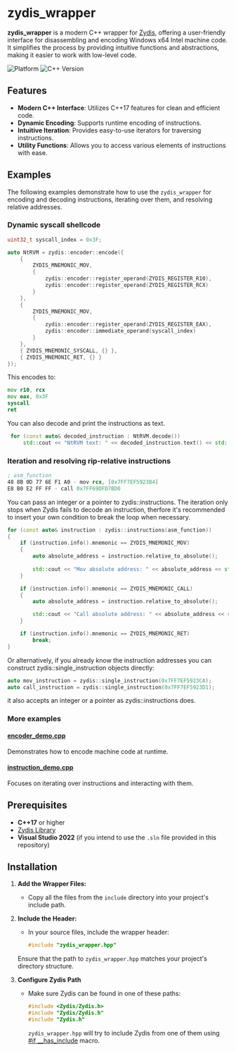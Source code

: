 # zydis_wrapper

**zydis_wrapper** is a modern C++ wrapper for [Zydis](https://github.com/zyantific/zydis), offering a user-friendly interface for disassembling and encoding Windows x64 Intel machine code. It simplifies the process by providing intuitive functions and abstractions, making it easier to work with low-level code.

![Platform](https://img.shields.io/badge/platform-Windows-blue)
![C++ Version](https://img.shields.io/badge/C%2B%2B-17%2B-brightgreen)

## Features

- **Modern C++ Interface**: Utilizes C++17 features for clean and efficient code.
- **Dynamic Encoding**: Supports runtime encoding of instructions.
- **Intuitive Iteration**: Provides easy-to-use iterators for traversing instructions.
- **Utility Functions**: Allows you to access various elements of instructions with ease.

## Examples

The following examples demonstrate how to use the `zydis_wrapper` for encoding and decoding instructions, iterating over them, and resolving relative addresses.

### Dynamic syscall shellcode

```cpp
uint32_t syscall_index = 0x3F;

auto NtRVM = zydis::encoder::encode({
    {
        ZYDIS_MNEMONIC_MOV,
        {
            zydis::encoder::register_operand(ZYDIS_REGISTER_R10),
            zydis::encoder::register_operand(ZYDIS_REGISTER_RCX)
        }
    },
    {
        ZYDIS_MNEMONIC_MOV,
        {
            zydis::encoder::register_operand(ZYDIS_REGISTER_EAX),
            zydis::encoder::immediate_operand(syscall_index)
        }
    },
    { ZYDIS_MNEMONIC_SYSCALL, {} },
    { ZYDIS_MNEMONIC_RET, {} }
});

```

This encodes to:

```asm
mov r10, rcx
mov eax, 0x3F
syscall
ret
```

You can also decode and print the instructions as text.

```cpp
 for (const auto& decoded_instruction : NtRVM.decode())
     std::cout << "NtRVM text: " << decoded_instruction.text() << std::endl;
```

### Iteration and resolving rip-relative instructions

```asm
; asm_function
48 8B 0D 77 6E F1 A0 - mov rcx, [0x7FF7EF5923B4]
E8 B0 E2 FF FF - call 0x7FF69DFD7BD0
```
You can pass an integer or a pointer to zydis::instructions.
The iteration only stops when Zydis fails to decode an instruction, therfore it's recommended to insert your own condition to break the loop when necessary.

```cpp
for (const auto& instruction : zydis::instructions(asm_function))
{
    if (instruction.info().mnemonic == ZYDIS_MNEMONIC_MOV)
    {
        auto absolute_address = instruction.relative_to_absolute();
    
        std::cout << "Mov absolute address: " << absolute_address << std::endl;
    }

    if (instruction.info().mnemonic == ZYDIS_MNEMONIC_CALL)
    {
        auto absolute_address = instruction.relative_to_absolute();

        std::cout << "Call absolute address: " << absolute_address << std::endl;
    }

    if (instruction.info().mnemonic == ZYDIS_MNEMONIC_RET)
        break;
}
```

Or alternatively, if you already know the instruction addresses you can construct zydis::single_instruction objects directly:

```cpp
auto mov_instruction = zydis::single_instruction(0x7FF7EF5923CA);
auto call_instruction = zydis::single_instruction(0x7FF7EF5923D1);
```

it also accepts an integer or a pointer as zydis::instructions does.

### More examples

#### [encoder_demo.cpp](./demo/encoder_demo.cpp)

Demonstrates how to encode machine code at runtime.

#### [instruction_demo.cpp](./demo/instruction_demo.cpp)

Focuses on iterating over instructions and interacting with them.

## Prerequisites

- **C++17** or higher
- [Zydis Library](https://github.com/zyantific/zydis)
- **Visual Studio 2022** (if you intend to use the `.sln` file provided in this repository)

## Installation

1. **Add the Wrapper Files:**
   - Copy all the files from the `include` directory into your project's include path.

2. **Include the Header:**
   - In your source files, include the wrapper header:

     ```cpp
     #include "zydis_wrapper.hpp"
     ```

   Ensure that the path to `zydis_wrapper.hpp` matches your project's directory structure.

3. **Configure Zydis Path**
   - Make sure Zydis can be found in one of these paths:

     ```cpp
     #include <Zydis/Zydis.h>
     #include "Zydis/Zydis.h"
     #include "Zydis.h"
     ```

     `zydis_wrapper.hpp` will try to include Zydis from one of them using [#if __has_include](https://en.cppreference.com/w/cpp/preprocessor/include) macro.